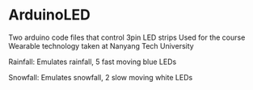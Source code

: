 # ArduinoLED

Two arduino code files that control 3pin LED strips
Used for the course Wearable technology taken at Nanyang Tech University

Rainfall: Emulates rainfall, 5 fast moving blue LEDs

Snowfall: Emulates snowfall, 2 slow moving white LEDs
